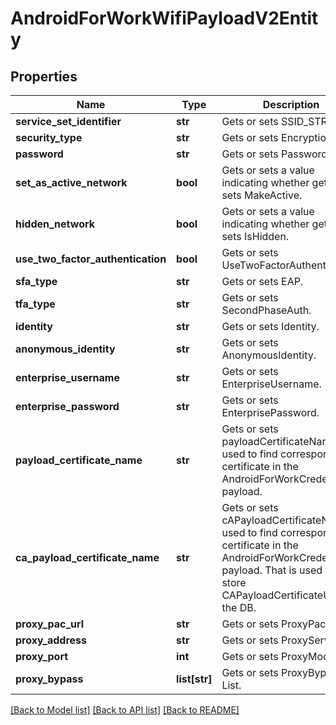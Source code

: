 # AndroidForWorkWifiPayloadV2Entity

## Properties
Name | Type | Description | Notes
------------ | ------------- | ------------- | -------------
**service_set_identifier** | **str** | Gets or sets SSID_STR. | [optional] 
**security_type** | **str** | Gets or sets EncryptionType. | [optional] 
**password** | **str** | Gets or sets Password. | [optional] 
**set_as_active_network** | **bool** | Gets or sets a value indicating whether gets or sets MakeActive. | [optional] 
**hidden_network** | **bool** | Gets or sets a value indicating whether gets or sets IsHidden. | [optional] 
**use_two_factor_authentication** | **bool** | Gets or sets UseTwoFactorAuthentication. | [optional] 
**sfa_type** | **str** | Gets or sets EAP. | [optional] 
**tfa_type** | **str** | Gets or sets SecondPhaseAuth. | [optional] 
**identity** | **str** | Gets or sets Identity. | [optional] 
**anonymous_identity** | **str** | Gets or sets AnonymousIdentity. | [optional] 
**enterprise_username** | **str** | Gets or sets EnterpriseUsername. | [optional] 
**enterprise_password** | **str** | Gets or sets EnterprisePassword. | [optional] 
**payload_certificate_name** | **str** | Gets or sets payloadCertificateName is used to find corresponding certificate in the AndroidForWorkCredentials payload. | [optional] 
**ca_payload_certificate_name** | **str** | Gets or sets cAPayloadCertificateName is used to find corresponding certificate in the AndroidForWorkCredentials payload.  That is used to store CAPayloadCertificateUUID in the DB. | [optional] 
**proxy_pac_url** | **str** | Gets or sets ProxyPacUrl. | [optional] 
**proxy_address** | **str** | Gets or sets ProxyServer. | [optional] 
**proxy_port** | **int** | Gets or sets ProxyMode. | [optional] 
**proxy_bypass** | **list[str]** | Gets or sets ProxyBypass List. | [optional] 

[[Back to Model list]](../README.md#documentation-for-models) [[Back to API list]](../README.md#documentation-for-api-endpoints) [[Back to README]](../README.md)


